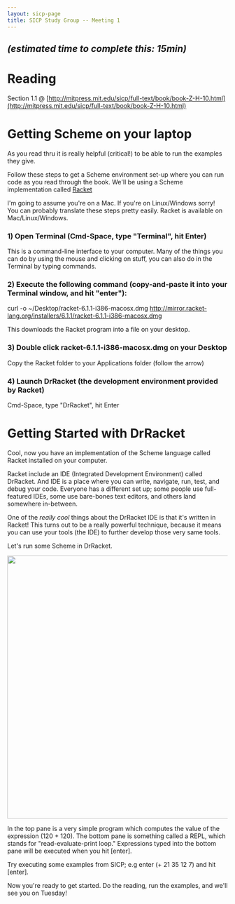 ```yaml
---
layout: sicp-page
title: SICP Study Group -- Meeting 1
---
```

## <i>(estimated time to complete this: 15min)</i>

# Reading
Section 1.1 @ [http://mitpress.mit.edu/sicp/full-text/book/book-Z-H-10.html](http://mitpress.mit.edu/sicp/full-text/book/book-Z-H-10.html)

# Getting Scheme on your laptop
As you read thru it is really helpful (critical!) to be able to run the examples they give.

Follow these steps to get a Scheme environment set-up where you can run code as you read through the book. We'll be using a Scheme implementation called [Racket](http://download.racket-lang.org/) 

I'm going to assume you're on a Mac. If you're on Linux/Windows sorry! You can probably translate these steps pretty easily. Racket is available on Mac/Linux/Windows.

### 1) Open Terminal (Cmd-Space, type "Terminal", hit Enter)

This is a command-line interface to your computer. Many of the things you can do by using the mouse and clicking on stuff, you can also do in the Terminal by typing commands.

### 2) Execute the following command (copy-and-paste it into your Terminal window, and hit "enter"):

curl -o ~/Desktop/racket-6.1.1-i386-macosx.dmg http://mirror.racket-lang.org/installers/6.1.1/racket-6.1.1-i386-macosx.dmg

This downloads the Racket program into a file on your desktop.

### 3) Double click racket-6.1.1-i386-macosx.dmg on your Desktop

Copy the Racket folder to your Applications folder (follow the arrow)

### 4) Launch DrRacket (the development environment provided by Racket)

Cmd-Space, type "DrRacket", hit Enter

# Getting Started with DrRacket

Cool, now you have an implementation of the Scheme language called Racket installed on your computer.

Racket include an IDE (Integrated Development Environment) called DrRacket. And IDE is a place where you can write, navigate, run, test, and debug your code. Everyone has a different set up; some people use full-featured IDEs, some use bare-bones text editors, and others land somewhere in-between.

One of the *really cool* things about the DrRacket IDE is that it's written in Racket! This turns out to be a really powerful technique, because it means you can use your tools (the IDE) to further develop those very same tools.

Let's run some Scheme in DrRacket.

<img src="https://draftin.com:443/images/28309?token=ZD2E7KlT8IUmAqTQgtlbnKIgPAiA3KHoAR__G3JQfAazLaLzGbTn3kgK-jXUvckZ5qWheD4Ab1b-MhgLhPsHYi4" width="600" />

In the top pane is a very simple program which computes the value of the expression (120 + 120). The bottom pane is something called a REPL, which stands for "read-evaluate-print loop." Expressions typed into the bottom pane will be executed when you hit [enter].

Try executing some examples from SICP; e.g enter (+ 21 35 12 7) and hit [enter].

Now you're ready to get started. Do the reading, run the examples, and we'll see you on Tuesday!